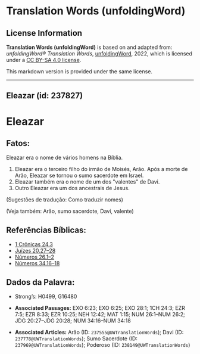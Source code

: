 # Translation Words (unfoldingWord)

## License Information

**Translation Words (unfoldingWord)** is based on and adapted from: _unfoldingWord® Translation Words_, [unfoldingWord](https://unfoldingword.org/utw), 2022, which is licensed under a [CC BY-SA 4.0 license](https://creativecommons.org/licenses/by-sa/4.0/legalcode.en).

This markdown version is provided under the same license.



--------------------------------

## Eleazar (id: 237827)

Eleazar
=======

Fatos:
------

Eleazar era o nome de vários homens na Bíblia.

1. Eleazar era o terceiro filho do irmão de Moisés, Arão. Após a morte de Arão, Eleazar se tornou o sumo sacerdote em Israel.
2. Eleazar também era o nome de um dos "valentes" de Davi.
3. Outro Eleazar era um dos ancestrais de Jesus.

(Sugestões de tradução: Como traduzir nomes)

(Veja também: Arão, sumo sacerdote, Davi, valente)

Referências Bíblicas:
---------------------

* [1 Crônicas 24\.3](https://ref.ly/1Chr24:3)
* [Juízes 20\.27–28](https://ref.ly/Judg20:27-Judg20:28)
* [Números 26\.1–2](https://ref.ly/Num26:1-Num26:2)
* [Números 34\.16–18](https://ref.ly/Num34:16-Num34:18)

Dados da Palavra:
-----------------

* Strong’s: H0499, G16480

* **Associated Passages:** EXO 6:23; EXO 6:25; EXO 28:1; 1CH 24:3; EZR 7:5; EZR 8:33; EZR 10:25; NEH 12:42; MAT 1:15; NUM 26:1–NUM 26:2; JDG 20:27–JDG 20:28; NUM 34:16–NUM 34:18
* **Associated Articles:** Arão (ID: `237555@UWTranslationWords`); Davi (ID: `237778@UWTranslationWords`); Sumo Sacerdote (ID: `237969@UWTranslationWords`); Poderoso (ID: `238149@UWTranslationWords`)

